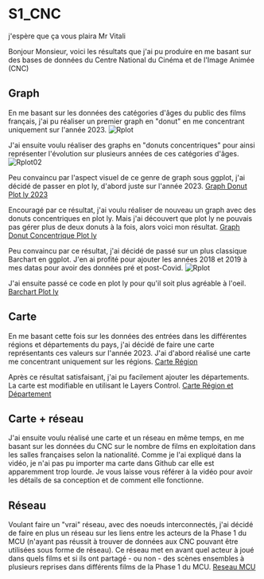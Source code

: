 # S1_CNC
j'espère que ça vous plaira Mr Vitali

Bonjour Monsieur, voici les résultats que j'ai pu produire en me basant sur des bases de données du Centre National du Cinéma et de l'Image Animée (CNC)

## Graph

En me basant sur les données des catégories d'âges du public des films français, j'ai pu réaliser un premier graph en "donut" en me concentrant uniquement sur l'année 2023.
![Rplot](https://github.com/user-attachments/assets/1d64e691-1453-4ce4-9edb-5aca08563582)

J'ai ensuite voulu réaliser des graphs en "donuts concentriques" pour ainsi représenter l'évolution sur plusieurs années de ces catégories d'âges.
![Rplot02](https://github.com/user-attachments/assets/baff37d5-2882-4387-8b56-3ad23072f55c)

Peu convaincu par l'aspect visuel de ce genre de graph sous ggplot, j'ai décidé de passer en plot ly, d'abord juste sur l'année 2023.
[Graph Donut Plot ly 2023](https://ThomasBantchik.github.io/S1_CNC/donut_plotly2023.html)

Encouragé par ce résultat, j'ai voulu réaliser de nouveau un graph avec des donuts concentriques en plot ly. Mais j'ai découvert que plot ly ne pouvais pas gérer plus de deux donuts à la fois, alors voici mon résultat.
[Graph Donut Concentrique Plot ly](https://ThomasBantchik.github.io/S1_CNC/donut_plotlyconcentrique2023.html)

Peu convaincu par ce résultat, j'ai décidé de passé sur un plus classique Barchart en ggplot. J'en ai profité pour ajouter les années 2018 et 2019 à mes datas pour avoir des données pré et post-Covid.
![Rplot](https://github.com/user-attachments/assets/ff1e3938-e715-4c5c-83f3-11c0d5f644a3)

J'ai ensuite passé ce code en plot ly pour qu'il soit plus agréable à l'oeil.
[Barchart Plot ly](https://ThomasBantchik.github.io/S1_CNC/barchart_plotly.html)

## Carte

En me basant cette fois sur les données des entrées dans les différentes régions et départements du pays, j'ai décidé de faire une carte représentants ces valeurs sur l'année 2023. J'ai d'abord réalisé une carte me concentrant uniquement sur les régions.
[Carte Région](https://ThomasBantchik.github.io/S1_CNC/code_region.html)

Après ce résultat satisfaisant, j'ai pu facilement ajouter les départements. La carte est modifiable en utilisant le Layers Control.
[Carte Région et Département](https://ThomasBantchik.github.io/S1_CNC/code_region_departement.html)

## Carte + réseau

J'ai ensuite voulu réalisé une carte et un réseau en même temps, en me basant sur les données du CNC sur le nombre de films en exploitation dans les salles françaises selon la nationalité.
Comme je l'ai expliqué dans la vidéo, je n'ai pas pu importer ma carte dans Github car elle est apparemment trop lourde. Je vous laisse vous référer à la vidéo pour avoir les détails de sa conception et de comment elle fonctionne.

## Réseau

Voulant faire un "vrai" réseau, avec des noeuds interconnectés, j'ai décidé de faire en plus un réseau sur les liens entre les acteurs de la Phase 1 du MCU (n'ayant pas réussit à trouver de données aux CNC pouvant être utilisées sous forme de réseau).
Ce réseau met en avant quel acteur à joué dans quels films et si ils ont partagé - ou non - des scènes ensembles à plusieurs reprises dans différents films de la Phase 1 du MCU.
[Reseau MCU](https://ThomasBantchik.github.io/S1_CNC/reseau_MCU.html)


